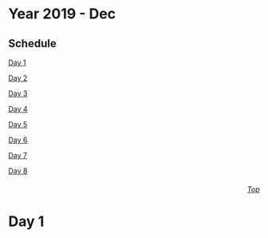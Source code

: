 Year 2019 - Dec
=============================
## Schedule
[Day 1](#Day1)

[Day 2](#Day2)

[Day 3](#Day3)

[Day 4](#Day4)

[Day 5](#Day5)

[Day 6](#Day6)

[Day 7](#Day7)

[Day 8](#Day8)

###### <p dir='rtl' align='right'>[Top](#Table-of-contents)</p>
# Day 1

